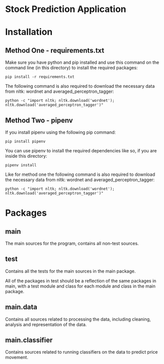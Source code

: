 # Stock Prediction Application
# Installation

## Method One - requirements.txt
Make sure you have python and pip installed and use this command on the command line (in this directory) to install the required packages:
```
pip install -r requirements.txt
```

The following command is also required to download the necessary data from nltk: wordnet and averaged_perceptron_tagger:
```
python -c "import nltk; nltk.download('wordnet'); nltk.download('averaged_perceptron_tagger')"
```

## Method Two - pipenv
If you install pipenv using the following pip command:
```
pip install pipenv
```

You can use pipenv to install the required dependencies like so, if you are inside this directory:
```
pipenv install
```

Like for method one the following command is also required to download the necessary data from nltk: wordnet and averaged_perceptron_tagger:
```
python -c "import nltk; nltk.download('wordnet'); nltk.download('averaged_perceptron_tagger')"
```

# Packages
## main
The main sources for the program, contains all non-test sources.
## test 
Contains all the tests for the main sources in the main package. 

All of the packages in test should be a reflection of the same packages in main, with a test module and class for each module and class in the main package.
## main.data
Contains all sources related to processing the data, including cleaning, analysis and 
representation of the data.
## main.classifier
Contains sources related to running classifiers on the data to predict price movement. 
